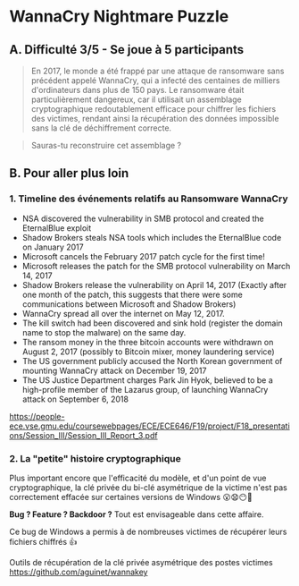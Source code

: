 # WannaCry Nightmare Puzzle

## A. Difficulté 3/5 - Se joue à 5 participants

> En 2017, le monde a été frappé par une attaque de ransomware sans précédent appelé WannaCry, qui a infecté des centaines de milliers d'ordinateurs dans plus de 150 pays. Le ransomware était particulièrement dangereux, car il utilisait un assemblage cryptographique redoutablement efficace pour chiffrer les fichiers des victimes, rendant ainsi la récupération des données impossible sans la clé de déchiffrement correcte.

> Sauras-tu reconstruire cet assemblage ? 

## B. Pour aller plus loin

### 1. Timeline des événements relatifs au Ransomware WannaCry

* NSA discovered the vulnerability in SMB protocol
and created the EternalBlue exploit
* Shadow Brokers steals NSA tools which includes the
EternalBlue code on January 2017
* Microsoft cancels the February 2017 patch cycle for
the first time!
* Microsoft releases the patch for the SMB protocol
vulnerability on March 14, 2017
* Shadow Brokers release the vulnerability on April 14, 2017 (Exactly after one month of the patch, this suggests that there were some communications between Microsoft and Shadow Brokers)
* WannaCry spread all over the internet on May 12, 2017.
* The kill switch had been discovered and sink hold (register the domain name to stop the malware) on the same day.
* The ransom money in the three bitcoin accounts were withdrawn on August 2, 2017 (possibly to Bitcoin mixer, money laundering service)
* The US government publicly accused the North Korean government of mounting WannaCry attack on December 19, 2017
* The US Justice Department charges Park Jin Hyok, believed to be a high-profile member of the Lazarus group, of launching WannaCry attack on September 6, 2018

https://people-ece.vse.gmu.edu/coursewebpages/ECE/ECE646/F19/project/F18_presentations/Session_III/Session_III_Report_3.pdf

### 2. La "petite" histoire cryptographique

Plus important encore que l'efficacité du modèle, et d'un point de vue cryptographique, la clé privée du bi-clé asymétrique de la victime n'est pas correctement effacée sur certaines versions de Windows 😮😧😶🫣

**Bug ? Feature ? Backdoor ?** Tout est envisageable dans cette affaire.

Ce bug de Windows a permis à de nombreuses victimes de récupérer leurs fichiers chiffrés 👍

Outils de récupération de la clé privée asymétrique des postes victimes
https://github.com/aguinet/wannakey